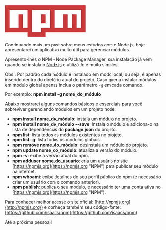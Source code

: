 ![NPM - Node Package Manager](../images/npm.jpg "NPM - Node Package Manager")

Continuando mais um post sobre meus estudos com o Node.js, hoje apresentarei um aplicativo muito útil para gerenciar módulos.

Apresento-lhes o NPM - Node Package Manager, sua instalação já vem quando se instala o [Node.js](http://nodejs.org "Node.js oficial") e utilizá-lo é muito simples.

Obs.: Por padrão cada módulo é instalado em modo local, ou seja, é apenas inserido dentro do diretório atual do projeto. Caso queria instalar módulos em módulo global apenas inclua o parâmetro `-g` em cada comando.

Por exemplo: **npm install -g nome_do_módulo**

Abaixo mostrarei alguns comandos básicos e essenciais para você sobreviver gerenciando módulos em um projeto node:

*   **npm install nome_do_módulo**: instala um módulo no projeto.
*   **npm install nome_do_módulo --save**: instala o módulo e adiciona-o na lista de dependências do **package.json** do projeto.
*   **npm list**: lista todos os módulos existentes no projeto.
*   **npm list -g**: lista todos os módulos globais.
*   **npm remove nome_do_módulo**: desinstala um módulo do projeto.
*   **npm update nome_do_módulo**: atualiza a versão do módulo.
*   **npm -v**: exibe a versão atual do npm.
*   **npm adduser nome_do_usuário**: cria um usuário no site [https://npmjs.org](https://npmjs.org "NPM") para publicar seu módulo na internet.
*   **npm whoami**: exibe detalhes do seu perfil público do npm (é necessário criar um usuário com o comando anterior).
*   **npm publish**: publica o seu módulo, é necessário ter uma conta ativa no [https://npmjs.org](https://npmjs.org "NPM").

Para conhecer melhor acesse o site oficial: [http://npmjs.org](http://npmjs.org/) e conheça também seu código-fonte: [https://github.com/isaacs/npm](https://github.com/isaacs/npm)

Até a próxima pessoal!